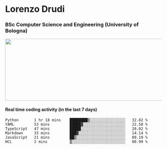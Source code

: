 # Lorenzo Drudi
### BSc Computer Science and Engineering (University of Bologna)

<img src="https://github-readme-stats.vercel.app/api?username=LorenzoDrudi&count_private=true&show_icons=true&theme=gruvbox" height=200px width=550px>

<!---Use wakatime plugins to track the coding time--->
#### Real time coding activity (in the last 7 days)
<!--START_SECTION:waka-->

```text
Python       1 hr 18 mins    ████████▒░░░░░░░░░░░░░░░░   32.82 %
YAML         53 mins         █████▓░░░░░░░░░░░░░░░░░░░   22.50 %
TypeScript   47 mins         █████░░░░░░░░░░░░░░░░░░░░   20.02 %
Markdown     33 mins         ███▓░░░░░░░░░░░░░░░░░░░░░   14.14 %
JavaScript   21 mins         ██▒░░░░░░░░░░░░░░░░░░░░░░   09.19 %
HCL          2 mins          ▒░░░░░░░░░░░░░░░░░░░░░░░░   00.99 %
```

<!--END_SECTION:waka-->
